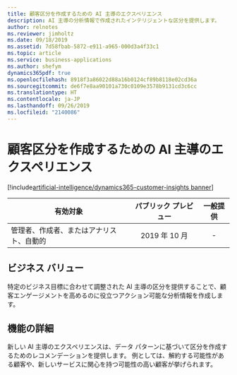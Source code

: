 ```yaml
---
title: 顧客区分を作成するための AI 主導のエクスペリエンス
description: AI 主導の分析情報で作成されたインテリジェントな区分を提供します。
author: relnotes
ms.reviewer: jimholtz
ms.date: 09/18/2019
ms.assetid: 7d58fbab-5872-e911-a965-000d3a4f33c1
ms.topic: article
ms.service: business-applications
ms.author: shefym
dynamics365pdf: true
ms.openlocfilehash: 8918f3a86022d88a16b0124cf89b8118e02cd36a
ms.sourcegitcommit: de6f7e8aa90101a730c0109e3578b9131cd3c6cc
ms.translationtype: HT
ms.contentlocale: ja-JP
ms.lasthandoff: 09/26/2019
ms.locfileid: "2140086"
---
```

# <a name="ai-driven-experience-to-create-customer-segments"></a>顧客区分を作成するための AI 主導のエクスペリエンス
[!include[artificial-intelligence/dynamics365-customer-insights banner](../includes/artificial-intelligence/dynamics365-customer-insights.md)]

| 有効対象    |  パブリック プレビュー | 一般提供 | 
| ---------- | :----------: |:----------: |
|管理者、作成者、またはアナリスト、自動的|2019 年 10 月| -|


## <a name="business-value"></a>ビジネス バリュー
<!-- bv start -->
特定のビジネス目標に合わせて調整された AI 主導の区分を提供することで、顧客エンゲージメントを高めるのに役立つアクション可能な分析情報を作成します。


<!-- bv end -->



## <a name="feature-details"></a>機能の詳細
<!--feature detail start -->
新しい AI 主導のエクスペリエンスは、データ パターンに基づいて区分を作成するためのレコメンデーションを提供します。 例としては、解約する可能性がある顧客や、新しいサービスに関心を持つ可能性の高い顧客が挙げられます。
<!--feature detail end -->











